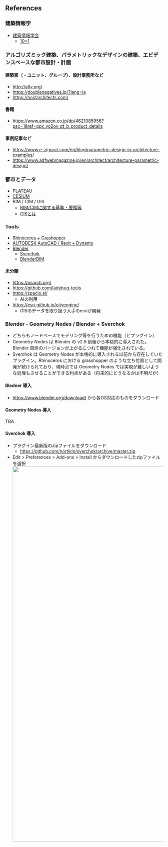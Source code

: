 ## References

### 建築情報学

- [建築情報学会](https://ais-j.org/)
  - [10+1](https://www.10plus1.jp/)

### アルゴリズミック建築、パラメトリックなデザインの建築、エビデンスベースな都市設計・計画

#### 建築家（・ユニット、グループ）、設計事務所など

- http://atlv.org/
- https://doublenegatives.jp/?lang=ja
- https://noizarchitects.com/

#### 書籍

- https://www.amazon.co.jp/dp/4621085956?psc=1&ref=ppx_yo2ov_dt_b_product_details

#### 事例記事など

- https://www.e-zigurat.com/en/blog/parametric-design-in-architecture-examples/
- https://www.adfwebmagazine.jp/en/architect/architecture-parametric-design/

### 都市とデータ

- [PLATEAU](https://www.mlit.go.jp/plateau/)
- [CESIUM](https://cesium.com/)
- BIM / CIM / GIS
  - [BIM/CIMに関する基準・要領等](https://www.mlit.go.jp/tec/tec_tk_000037.html)
  - [GISとは](https://www.mlit.go.jp/kokudoseisaku/kokudoseisaku_tk1_000041.html)
  
### Tools

- [Rhinoceros + Grashopper](https://www.applicraft.com/products/rhinoceros/grasshopper/)
- [AUTODESK AutoCAD / Revit + Dynamo](https://github.com/DynamoDS/Dynamo)
- [Blender](https://www.applicraft.com/products/rhinoceros/grasshopper/)
  - [Sverchok](https://github.com/nortikin/sverchok)
  - [BlenderBIM](https://blenderbim.org/)

#### 未分類
- https://osarch.org/
- https://github.com/ladybug-tools
- https://spacio.ai/
  - AIの利用
- https://esri.github.io/cityengine/
  - GISのデータを取り扱う大手のesriが開発

### Blender - Geometry Nodes / Blender +  Sverchok

- どちらもノードベースでモデリング等を行うための機能（とプラグイン）
- Geometry Nodes は Blender の v2.9 前後から本格的に導入された。Blender 自体のバージョンが上がるにつれて機能が強化されている。
- Sverchok は Geometry Nodes が本格的に導入される以前から存在していたプラグイン。Rhinoceros における grasshopper のような立ち位置として開発が続けられており、現時点では Geometry Nodes では実現が難しいような処理もさせることができる利点がある（将来的にどうなるかは不明だが）

#### Bledner 導入

- https://www.blender.org/download/ から各OS対応のものをダウンロード

#### Geometry Nodes 導入

TBA

#### Sverchok 導入

- プラグイン最新版のzipファイルをダウンロード
  - https://github.com/nortikin/sverchok/archive/master.zip
- Edit > Preferences > Add-ons > Install からダウンロードしたzipファイルを選択
  <img src="./fig2.webp" width="1200px">
